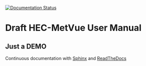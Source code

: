 [![Documentation Status](https://readthedocs.org/projects/hec-metvue/badge/?version=latest)](https://hec-metvue.readthedocs.io/en/latest/?badge=latest)

# Draft HEC-MetVue User Manual

## Just a DEMO

Continuous documentation with [Sphinx](http://www.sphinx-doc.org) and [ReadTheDocs](https://readthedocs.org)
